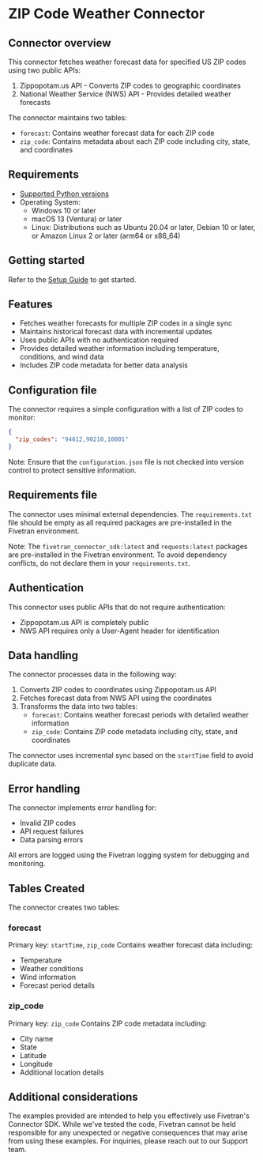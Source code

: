 # ZIP Code Weather Connector

## Connector overview

This connector fetches weather forecast data for specified US ZIP codes using two public APIs:
1. Zippopotam.us API - Converts ZIP codes to geographic coordinates
2. National Weather Service (NWS) API - Provides detailed weather forecasts

The connector maintains two tables:
- `forecast`: Contains weather forecast data for each ZIP code
- `zip_code`: Contains metadata about each ZIP code including city, state, and coordinates

## Requirements

* [Supported Python versions](https://github.com/fivetran/fivetran_connector_sdk/blob/main/README.md#requirements)   
* Operating System:  
  * Windows 10 or later  
  * macOS 13 (Ventura) or later
  * Linux: Distributions such as Ubuntu 20.04 or later, Debian 10 or later, or Amazon Linux 2 or later (arm64 or x86_64)

## Getting started

Refer to the [Setup Guide](https://fivetran.com/docs/connectors/connector-sdk/setup-guide) to get started.

## Features

* Fetches weather forecasts for multiple ZIP codes in a single sync
* Maintains historical forecast data with incremental updates
* Uses public APIs with no authentication required
* Provides detailed weather information including temperature, conditions, and wind data
* Includes ZIP code metadata for better data analysis

## Configuration file

The connector requires a simple configuration with a list of ZIP codes to monitor:

```json
{
  "zip_codes": "94612,90210,10001"
}
```

Note: Ensure that the `configuration.json` file is not checked into version control to protect sensitive information.

## Requirements file

The connector uses minimal external dependencies. The `requirements.txt` file should be empty as all required packages are pre-installed in the Fivetran environment.

Note: The `fivetran_connector_sdk:latest` and `requests:latest` packages are pre-installed in the Fivetran environment. To avoid dependency conflicts, do not declare them in your `requirements.txt`.

## Authentication

This connector uses public APIs that do not require authentication:
- Zippopotam.us API is completely public
- NWS API requires only a User-Agent header for identification

## Data handling

The connector processes data in the following way:
1. Converts ZIP codes to coordinates using Zippopotam.us API
2. Fetches forecast data from NWS API using the coordinates
3. Transforms the data into two tables:
   - `forecast`: Contains weather forecast periods with detailed weather information
   - `zip_code`: Contains ZIP code metadata including city, state, and coordinates

The connector uses incremental sync based on the `startTime` field to avoid duplicate data.

## Error handling

The connector implements error handling for:
- Invalid ZIP codes
- API request failures
- Data parsing errors

All errors are logged using the Fivetran logging system for debugging and monitoring.

## Tables Created

The connector creates two tables:

### forecast
Primary key: `startTime`, `zip_code`
Contains weather forecast data including:
- Temperature
- Weather conditions
- Wind information
- Forecast period details

### zip_code
Primary key: `zip_code`
Contains ZIP code metadata including:
- City name
- State
- Latitude
- Longitude
- Additional location details

## Additional considerations

The examples provided are intended to help you effectively use Fivetran's Connector SDK. While we've tested the code, Fivetran cannot be held responsible for any unexpected or negative consequences that may arise from using these examples. For inquiries, please reach out to our Support team. 
